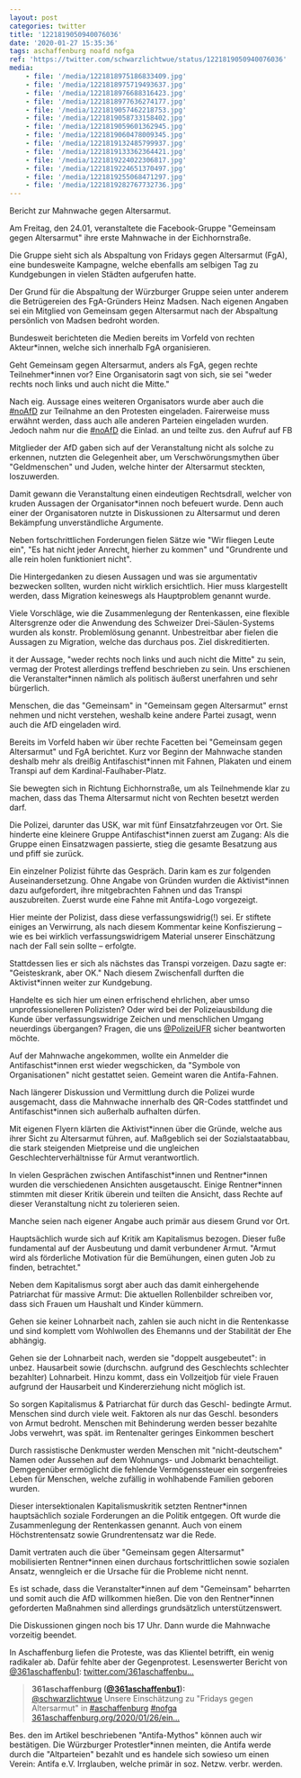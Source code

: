 ```yaml
---
layout: post
categories: twitter
title: '1221819050940076036'
date: '2020-01-27 15:35:36'
tags: aschaffenburg noafd nofga
ref: 'https://twitter.com/schwarzlichtwue/status/1221819050940076036'
media:
    - file: '/media/1221818975186833409.jpg'
    - file: '/media/1221818975719493637.jpg'
    - file: '/media/1221818976688316423.jpg'
    - file: '/media/1221818977636274177.jpg'
    - file: '/media/1221819057462218753.jpg'
    - file: '/media/1221819058733158402.jpg'
    - file: '/media/1221819059601362945.jpg'
    - file: '/media/1221819060478009345.jpg'
    - file: '/media/1221819132485799937.jpg'
    - file: '/media/1221819133362364421.jpg'
    - file: '/media/1221819224022306817.jpg'
    - file: '/media/1221819224651370497.jpg'
    - file: '/media/1221819255068471297.jpg'
    - file: '/media/1221819282767732736.jpg'
---
```

Bericht zur Mahnwache gegen Altersarmut.



Am Freitag, den 24.01, veranstaltete die Facebook-Gruppe "Gemeinsam gegen Altersarmut" ihre erste Mahnwache in der Eichhornstraße.  


Die Gruppe sieht sich als Abspaltung von Fridays gegen Altersarmut (FgA), eine bundesweite Kampagne, welche ebenfalls am selbigen Tag zu Kundgebungen in vielen Städten aufgerufen hatte.  


Der Grund für die Abspaltung der Würzburger Gruppe seien unter anderem die Betrügereien des FgA-Gründers Heinz Madsen. Nach eigenen Angaben sei ein Mitglied von Gemeinsam gegen Altersarmut nach der Abspaltung persönlich von Madsen bedroht worden.  


Bundesweit berichteten die Medien bereits im Vorfeld von rechten Akteur\*innen, welche sich innerhalb FgA organisieren. 


Geht Gemeinsam gegen Altersarmut, anders als FgA, gegen rechte Teilnehmer\*innen vor? Eine Organisatorin sagt von sich, sie sei "weder rechts noch links und auch nicht die Mitte." 


Nach eig. Aussage eines weiteren Organisators wurde aber auch die [#noAfD](/t/noafd) zur Teilnahme an den Protesten eingeladen. Fairerweise muss erwähnt werden, dass auch alle anderen Parteien eingeladen wurden. Jedoch nahm nur die [#noAfD](/t/noafd) die Einlad. an und teilte zus. den Aufruf auf FB 


Mitglieder der AfD gaben sich auf der Veranstaltung nicht als solche zu erkennen, nutzten die Gelegenheit aber, um Verschwörungsmythen über "Geldmenschen" und Juden, welche hinter der Altersarmut steckten, loszuwerden. 


Damit gewann die Veranstaltung einen eindeutigen Rechtsdrall, welcher von kruden Aussagen der Organisator\*innen noch befeuert wurde. Denn auch einer der Organisatoren nutzte in Diskussionen zu Altersarmut und deren Bekämpfung unverständliche Argumente. 


Neben fortschrittlichen Forderungen fielen Sätze wie "Wir fliegen Leute ein", "Es hat nicht jeder Anrecht, hierher zu kommen" und "Grundrente und alle rein holen funktioniert nicht". 


Die Hintergedanken zu diesen Aussagen und was sie argumentativ bezwecken sollten, wurden nicht wirklich ersichtlich. Hier muss klargestellt werden, dass Migration keineswegs als Hauptproblem genannt wurde. 


Viele Vorschläge, wie die Zusammenlegung der Rentenkassen, eine flexible Altersgrenze oder die Anwendung des Schweizer Drei-Säulen-Systems wurden als konstr. Problemlösung genannt. Unbestreitbar aber fielen die Aussagen zu Migration, welche das durchaus pos. Ziel diskreditierten. 


it der Aussage, "weder rechts noch links und auch nicht die Mitte" zu sein, vermag der Protest allerdings treffend beschrieben zu sein. Uns erschienen die Veranstalter\*innen nämlich als politisch äußerst unerfahren und sehr bürgerlich. 


Menschen, die das "Gemeinsam" in "Gemeinsam gegen Altersarmut" ernst nehmen und nicht verstehen, weshalb keine andere Partei zusagt, wenn auch die AfD eingeladen wird. 


Bereits im Vorfeld haben wir über rechte Facetten bei "Gemeinsam gegen Altersarmut" und FgA berichtet. Kurz vor Beginn der Mahnwache standen deshalb mehr als dreißig Antifaschist\*innen mit Fahnen, Plakaten und einem Transpi auf dem Kardinal-Faulhaber-Platz. 


Sie bewegten sich in Richtung Eichhornstraße, um als Teilnehmende klar zu machen, dass das Thema Altersarmut nicht von Rechten besetzt werden darf. 


Die Polizei, darunter das USK, war mit fünf Einsatzfahrzeugen vor Ort. Sie hinderte eine kleinere Gruppe Antifaschist\*innen zuerst am Zugang: Als die Gruppe einen Einsatzwagen passierte, stieg die gesamte Besatzung aus und pfiff sie zurück. 


Ein einzelner Polizist führte das Gespräch. Darin kam es zur folgenden Auseinandersetzung. Ohne Angabe von Gründen wurden die Aktivist\*innen dazu aufgefordert, ihre mitgebrachten Fahnen und das Transpi auszubreiten. Zuerst wurde eine Fahne mit Antifa-Logo vorgezeigt. 


Hier meinte der Polizist, dass diese verfassungswidrig(!) sei. Er stiftete einiges an Verwirrung, als nach diesem Kommentar keine Konfiszierung – wie es bei wirklich verfassungswidrigem Material unserer Einschätzung nach der Fall sein sollte – erfolgte. 


Stattdessen lies er sich als nächstes das Transpi vorzeigen. Dazu sagte er: "Geisteskrank, aber OK." Nach diesem Zwischenfall durften die Aktivist\*innen weiter zur Kundgebung. 


Handelte es sich hier um einen erfrischend ehrlichen, aber umso unprofessionelleren Polizisten? Oder wird bei der Polizeiausbildung die Kunde über verfassungswidrige Zeichen und menschlichen Umgang neuerdings übergangen? Fragen, die uns [@PolizeiUFR](https://twitter.com/PolizeiUFR) sicher beantworten möchte. 


Auf der Mahnwache angekommen, wollte ein Anmelder die Antifaschist\*innen erst wieder wegschicken, da "Symbole von Organisationen" nicht gestattet seien. Gemeint waren die Antifa-Fahnen.  


Nach längerer Diskussion und Vermittlung durch die Polizei wurde ausgemacht, dass die Mahnwache innerhalb des QR-Codes stattfindet und Antifaschist\*innen sich außerhalb aufhalten dürfen.  


Mit eigenen Flyern klärten die Aktivist\*innen über die Gründe, welche aus ihrer Sicht zu Altersarmut führen, auf. Maßgeblich sei der Sozialstaatabbau, die stark steigenden Mietpreise und die ungleichen Geschlechterverhältnisse für Armut verantwortlich. 


In vielen Gesprächen zwischen Antifaschist\*innen und Rentner\*innen wurden die verschiedenen Ansichten ausgetauscht. Einige Rentner\*innen stimmten mit dieser Kritik überein und teilten die Ansicht, dass Rechte auf dieser Veranstaltung nicht zu tolerieren seien.  


Manche seien nach eigener Angabe auch primär aus diesem Grund vor Ort. 


Hauptsächlich wurde sich auf Kritik am Kapitalismus bezogen. Dieser fuße fundamental auf der Ausbeutung und damit verbundener Armut. "Armut wird als förderliche Motivation für die Bemühungen, einen guten Job zu finden, betrachtet." 


Neben dem Kapitalismus sorgt aber auch das damit einhergehende Patriarchat für massive Armut: Die aktuellen Rollenbilder schreiben vor, dass sich Frauen um Haushalt und Kinder kümmern. 


Gehen sie keiner Lohnarbeit nach, zahlen sie auch nicht in die Rentenkasse und sind komplett vom Wohlwollen des Ehemanns und der Stabilität der Ehe abhängig. 


Gehen sie der Lohnarbeit nach, werden sie "doppelt ausgebeutet": in unbez. Hausarbeit sowie (durchschn. aufgrund des Geschlechts schlechter bezahlter) Lohnarbeit. Hinzu kommt, dass ein Vollzeitjob für viele Frauen aufgrund der Hausarbeit und Kindererziehung nicht möglich ist. 


So sorgen Kapitalismus &amp; Patriarchat für durch das Geschl- bedingte Armut. Menschen sind durch viele weit. Faktoren als nur das Geschl. besonders von Armut bedroht. Menschen mit Behinderung werden besser bezahlte Jobs verwehrt, was spät. im Rentenalter geringes Einkommen beschert 


Durch rassistische Denkmuster werden Menschen mit "nicht-deutschem" Namen oder Aussehen auf dem Wohnungs- und Jobmarkt benachteiligt. Demgegenüber ermöglicht die fehlende Vermögenssteuer ein sorgenfreies Leben für Menschen, welche zufällig in wohlhabende Familien geboren wurden. 


Dieser intersektionalen Kapitalismuskritik setzten Rentner\*innen hauptsächlich soziale Forderungen an die Politik entgegen. Oft wurde die Zusammenlegung der Rentenkassen genannt. Auch von einem Höchstrentensatz sowie Grundrentensatz war die Rede. 


Damit vertraten auch die über "Gemeinsam gegen Altersarmut" mobilisierten Rentner\*innen einen durchaus fortschrittlichen sowie sozialen Ansatz, wenngleich er die Ursache für die Probleme nicht nennt. 


Es ist schade, dass die Veranstalter\*innen auf dem "Gemeinsam" beharrten und somit auch die AfD willkommen hießen. Die von den Rentner\*innen geforderten Maßnahmen sind allerdings grundsätzlich unterstützenswert. 


Die Diskussionen gingen noch bis 17 Uhr. Dann wurde die Mahnwache vorzeitig beendet. 


In Aschaffenburg liefen die Proteste, was das Klientel betrifft, ein wenig radikaler ab. Dafür fehlte aber der Gegenprotest. Lesenswerter Bericht von [@361aschaffenbu1](https://twitter.com/361aschaffenbu1): [twitter.com/361aschaffenbu…](https://twitter.com/361aschaffenbu1/status/1221685954093768704) 


> <b>361aschaffenburg ([@361aschaffenbu1](https://twitter.com/361aschaffenbu1)):</b>  
>[@schwarzlichtwue](https://twitter.com/schwarzlichtwue) Unsere Einschätzung zu "Fridays gegen Altersarmut" in [#aschaffenburg](/t/aschaffenburg) [#nofga](/t/nofga) [361aschaffenburg.org/2020/01/26/ein…](https://www.361aschaffenburg.org/2020/01/26/eine-ueble-mischung/)   
>  
>  


Bes. den im Artikel beschriebenen "Antifa-Mythos" können auch wir bestätigen. Die Würzburger Protestler\*innen meinten, die Antifa werde durch die "Altparteien" bezahlt und es handele sich sowieso um einen Verein: Antifa e.V. Irrglauben, welche primär in soz. Netzw. verbr. werden. 

